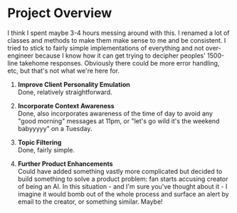 # Project Overview

I think I spent maybe 3-4 hours messing around with this. I renamed a lot of classes and methods to make them make sense to me and be consistent. I tried to stick to
fairly simple implementations of everything and not over-engineer because I know how it can get trying to decipher peoples' 1500-line takehome responses. Obviously there 
could be more error handling, etc, but that's not what we're here for.

1. **Improve Client Personality Emulation**  
   Done, relatively straightforward. 

2. **Incorporate Context Awareness**  
   Done, also incorporates awareness of the time of day to avoid any "good morning" messages at 11pm, or "let's go wild it's the weekend babyyyyy" on a Tuesday.

3. **Topic Filtering**  
   Done, fairly simple.

4. **Further Product Enhancements**  
   Could have added something vastly more complicated but decided to build something to solve a product problem: fan starts accusing creator of being an AI. In this situation -
   and I'm sure you've thought about it - I imagine it would bomb out of the whole process and surface an alert by email to the creator, or something similar. Maybe!